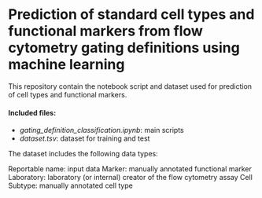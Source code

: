 # Prediction of standard cell types and functional markers from flow cytometry gating definitions using machine learning

This repository contain the notebook script and dataset used for prediction of cell types and functional markers.

#### Included files:

* *gating_definition_classification.ipynb*: main scripts
* *dataset.tsv*: dataset for training and test

The dataset includes the following data types:

Reportable name: input data
Marker: manually annotated functional marker
Laboratory: laboratory (or internal) creator of the flow cytometry assay
Cell Subtype: manually annotated cell type
